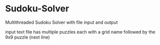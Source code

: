 # Sudoku-Solver
Multithreaded Sudoku Solver with file input and output

input text file has multiple puzzles each with a grid name followed by the 9x9 puzzle (next line)


